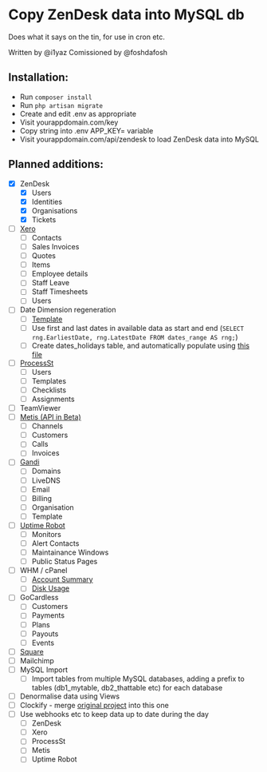 # Copy ZenDesk data into MySQL db

Does what it says on the tin, for use in cron etc.

Written by @i1yaz
Comissioned by @foshdafosh

## Installation:
* Run `composer install`
* Run `php artisan migrate`
* Create and edit .env as appropriate
* Visit yourappdomain.com/key
* Copy string into .env APP_KEY= variable
* Visit yourappdomain.com/api/zendesk to load ZenDesk data into MySQL

## Planned additions:
- [x] ZenDesk
    - [x] Users
    - [X] Identities
    - [x] Organisations
    - [x] Tickets
- [ ] [Xero](https://developer.xero.com/ "Xero Developer reference")
    - [ ] Contacts
    - [ ] Sales Invoices
    - [ ] Quotes
    - [ ] Items
    - [ ] Employee details
    - [ ] Staff Leave
    - [ ] Staff Timesheets
    - [ ] Users
- [ ] Date Dimension regeneration
    - [ ] [Template](https://gist.github.com/foshdafosh/9a5242f3df0e01d4ad782bf1379eefc2 "Date Dimension Gist")
    - [ ] Use first and last dates in available data as start and end (`SELECT rng.EarliestDate, rng.LatestDate FROM dates_range AS rng;`)
    - [ ] Create dates_holidays table, and automatically populate using [this file](https://www.gov.uk/bank-holidays/england-and-wales.ics "ics file from gov.uk")
- [ ] [ProcessSt](https://developer.process.st/ "Process St Developer reference")
    - [ ] Users
    - [ ] Templates
    - [ ] Checklists
    - [ ] Assignments
- [ ] TeamViewer
- [ ] [Metis (API in Beta)](http://metis2.pack-net.co.uk/api "Metis Developer reference, IP locked")
    - [ ] Channels
    - [ ] Customers
    - [ ] Calls
    - [ ] Invoices
- [ ] [Gandi](https://api.gandi.net/ "Gandi developer reference")
    - [ ] Domains
    - [ ] LiveDNS
    - [ ] Email
    - [ ] Billing
    - [ ] Organisation
    - [ ] Template
- [ ] [Uptime Robot](https://uptimerobot.com/api/ "Uptime Robot developer reference")
    - [ ] Monitors
    - [ ] Alert Contacts
    - [ ] Maintainance Windows
    - [ ] Public Status Pages
- [ ] WHM / cPanel
    - [ ] [Account Summary](https://documentation.cpanel.net/display/DD/WHM+API+1+Functions+-+accountsummary)
    - [ ] [Disk Usage](https://documentation.cpanel.net/display/DD/WHM+API+1+Functions+-+getdiskusage)
- [ ] GoCardless
    - [ ] Customers
    - [ ] Payments
    - [ ] Plans
    - [ ] Payouts
    - [ ] Events
- [ ] [Square](https://developer.squareup.com/reference/square "Squareup Developer reference")
- [ ] Mailchimp
- [ ] MySQL Import
    - [ ] Import tables from multiple MySQL databases, adding a prefix to tables (db1_mytable, db2_thattable etc) for each database
- [ ] Denormalise data using Views
- [ ] Clockify - merge [original project](https://github.com/NotJustPCs/clockify-mysql) into this one
- [ ] Use webhooks etc to keep data up to date during the day
    - [ ] ZenDesk
    - [ ] Xero
    - [ ] ProcessSt
    - [ ] Metis
    - [ ] Uptime Robot
